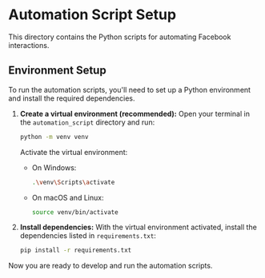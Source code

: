 # Automation Script Setup

This directory contains the Python scripts for automating Facebook interactions.

## Environment Setup

To run the automation scripts, you'll need to set up a Python environment and install the required dependencies.

1.  **Create a virtual environment (recommended):**
    Open your terminal in the `automation_script` directory and run:
    ```bash
    python -m venv venv
    ```
    Activate the virtual environment:
    -   On Windows:
        ```bash
        .\venv\Scripts\activate
        ```
    -   On macOS and Linux:
        ```bash
        source venv/bin/activate
        ```

2.  **Install dependencies:**
    With the virtual environment activated, install the dependencies listed in `requirements.txt`:
    ```bash
    pip install -r requirements.txt
    ```

Now you are ready to develop and run the automation scripts.
